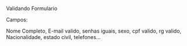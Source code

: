 Validando Formulario

Campos: 

Nome Completo, E-mail valido, senhas iguais, sexo, cpf valido, rg valido, Nacionalidade, estado civil, telefones...